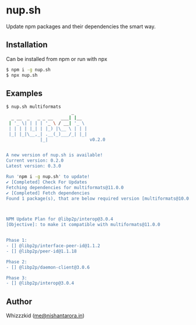 # nup.sh

Update npm packages and their dependencies the smart way.

## Installation

Can be installed from npm or run with npx

```sh
$ npm i -g nup.sh
$ npx nup.sh
```

## Examples

```sh
$ nup.sh multiformats
                         _
  _ __  _   _ _ __   ___| |__
 | '_ \| | | | '_ \ / __| '_ \
 | | | | |_| | |_) |\__ \ | | |
 |_| |_|\__,_| .__(_)___/_| |_|
             |_|                v0.2.0


A new version of nup.sh is available!
Current version: 0.2.0
Latest version: 0.3.0

Run 'npm i -g nup.sh' to update!
✔ [Completed] Check For Updates
Fetching dependencies for multiformats@11.0.0
✔ [Completed] Fetch dependencies
Found 1 package(s), that are below required version [multiformats@10.0.3])}



NPM Update Plan for @libp2p/interop@3.0.4
[Objective]: to make it compatible with multiformats@11.0.0


Phase 1:
- [] @libp2p/interface-peer-id@1.1.2
- [] @libp2p/peer-id@1.1.18

Phase 2:
- [] @libp2p/daemon-client@3.0.6

Phase 3:
- [] @libp2p/interop@3.0.4
```
## Author

Whizzzkid (me@nishantarora.in)
